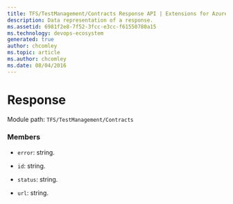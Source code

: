 ```yaml
---
title: TFS/TestManagement/Contracts Response API | Extensions for Azure DevOps Services
description: Data representation of a response.
ms.assetid: 6981f2e8-7f52-3fcc-e3cc-f61550780a15
ms.technology: devops-ecosystem
generated: true
author: chcomley
ms.topic: article
ms.author: chcomley
ms.date: 08/04/2016
---
```


# Response

Module path: `TFS/TestManagement/Contracts`

### Members

* `error`: string.

* `id`: string.

* `status`: string.

* `url`: string.
